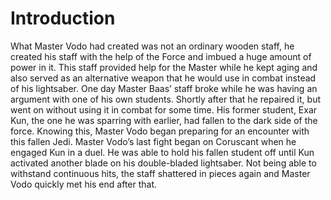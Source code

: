 # Introduction

What Master Vodo had created was not an ordinary wooden staff, he created his staff with the help of the Force and imbued a huge amount of power in it.
This staff provided help for the Master while he kept aging and also served as an alternative weapon that he would use in combat instead of his lightsaber.
One day Master Baas’ staff broke while he was having an argument with one of his own students.
Shortly after that he repaired it, but went on without using it in combat for some time.
His former student, Exar Kun, the one he was sparring with earlier, had fallen to the dark side of the force.
Knowing this, Master Vodo began preparing for an encounter with this fallen Jedi.
Master Vodo’s last fight began on Coruscant when he engaged Kun in a duel.
He was able to hold his fallen student off until Kun activated another blade on his double-bladed lightsaber.
Not being able to withstand continuous hits, the staff shattered in pieces again and Master Vodo quickly met his end after that.
